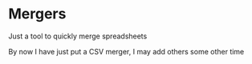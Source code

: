 # Mergers

Just a tool to quickly merge spreadsheets

By now I have just put a CSV merger, I may add others some other time
